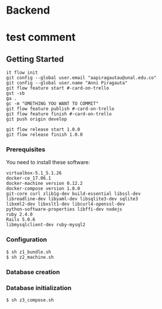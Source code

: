 # Backend
# test comment
## Getting Started
```
it flow init
git config --global user.email "aapiragautau@unal.edu.co"
git config --global user.name "Anni Piragauta"
git flow feature start #-card-on-trello
gst -sb
ga .
gc -m "OMETHING YOU WANT TO COMMIT"
git flow feature publish #-card-on-trello
git flow feature finish #-card-on-trello
git push origin develop

git flow release start 1.0.0
git flow release finish 1.0.0
```

### Prerequisites

You need to install these software: <br />
```
virtualbox-5.1_5.1.26
docker-ce_17.06.1
docker-machine version 0.12.2
docker-compose version 1.8.0
git-core curl zlib1g-dev build-essential libssl-dev
libreadline-dev libyaml-dev libsqlite3-dev sqlite3
libxml2-dev libxslt1-dev libcurl4-openssl-dev
python-software-properties libffi-dev nodejs
ruby 2.4.0
Rails 5.0.6
libmysqlclient-dev ruby-mysql2
```

### Configuration
```
$ sh z1_bundle.sh
$ sh z2_machine.sh
```

### Database creation

### Database initialization
```
$ sh z3_compose.sh
```
